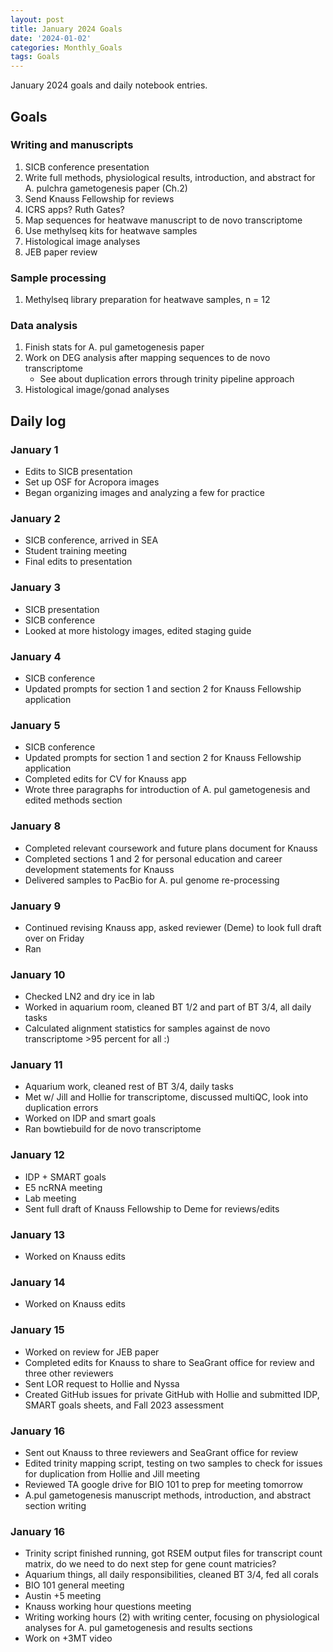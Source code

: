 ```yaml
---
layout: post
title: January 2024 Goals
date: '2024-01-02'
categories: Monthly_Goals
tags: Goals
---
```


January 2024 goals and daily notebook entries. 

## Goals  

### Writing and manuscripts 
              
1. SICB conference presentation
2. Write full methods, physiological results, introduction, and abstract for A. pulchra gametogenesis paper (Ch.2)
3. Send Knauss Fellowship for reviews
4. ICRS apps? Ruth Gates?
5. Map sequences for heatwave manuscript to de novo transcriptome
6. Use methylseq kits for heatwave samples
7. Histological image analyses
8. JEB paper review 


### Sample processing

1. Methylseq library preparation for heatwave samples, n = 12

### Data analysis

1. Finish stats for A. pul gametogenesis paper
2. Work on DEG analysis after mapping sequences to de novo transcriptome
	- See about duplication errors through trinity pipeline approach
3. Histological image/gonad analyses 

## Daily log 

### January 1
- Edits to SICB presentation
- Set up OSF for Acropora images
- Began organizing images and analyzing a few for practice

### January 2
- SICB conference, arrived in SEA
- Student training meeting
- Final edits to presentation

### January 3
- SICB presentation
- SICB conference
- Looked at more histology images, edited staging guide

### January 4
- SICB conference
- Updated prompts for section 1 and section 2 for Knauss Fellowship application

### January 5
- SICB conference
- Updated prompts for section 1 and section 2 for Knauss Fellowship application
- Completed edits for CV for Knauss app
- Wrote three paragraphs for introduction of A. pul gametogenesis and edited methods section

### January 8 
- Completed relevant coursework and future plans document for Knauss
- Completed sections 1 and 2 for personal education and career development statements for Knauss
- Delivered samples to PacBio for A. pul genome re-processing

### January 9 
- Continued revising Knauss app, asked reviewer (Deme) to look full draft over on Friday 
- Ran 

### January 10
- Checked LN2 and dry ice in lab
- Worked in aquarium room, cleaned BT 1/2 and part of BT 3/4, all daily tasks
- Calculated alignment statistics for samples against de novo transcriptome >95 percent for all :)

### January 11
- Aquarium work, cleaned rest of BT 3/4, daily tasks
- Met w/ Jill and Hollie for transcriptome, discussed multiQC, look into duplication errors
- Worked on IDP and smart goals 
- Ran bowtiebuild for de novo transcriptome

### January 12
- IDP + SMART goals 
- E5 ncRNA meeting 
- Lab meeting 
- Sent full draft of Knauss Fellowship to Deme for reviews/edits

### January 13
- Worked on Knauss edits

### January 14
- Worked on Knauss edits

### January 15
- Worked on review for JEB paper 
- Completed edits for Knauss to share to SeaGrant office for review and three other reviewers
- Sent LOR request to Hollie and Nyssa
- Created GitHub issues for private GitHub with Hollie and submitted IDP, SMART goals sheets, and Fall 2023 assessment

### January 16 
- Sent out Knauss to three reviewers and SeaGrant office for review
- Edited trinity mapping script, testing on two samples to check for issues for duplication from Hollie and Jill meeting
- Reviewed TA google drive for BIO 101 to prep for meeting tomorrow
- A.pul gametogenesis manuscript methods, introduction, and abstract section writing  

### January 16 
- Trinity script finished running, got RSEM output files for transcript count matrix, do we need to do next step for gene count matricies?
- Aquarium things, all daily responsibilities, cleaned BT 3/4, fed all corals
- BIO 101 general meeting 
- Austin +5 meeting
- Knauss working hour questions meeting
- Writing working hours (2) with writing center, focusing on physiological analyses for A. pul gametogenesis and results sections
- Work on +3MT video







